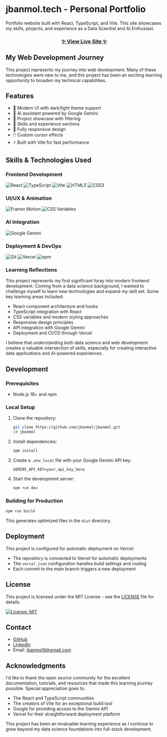 # jbanmol.tech - Personal Portfolio

Portfolio website built with React, TypeScript, and Vite. This site showcases my skills, projects, and experience as a Data Scientist and AI Enthusiast.

<div align="center">
  <h3><a href="https://jbanmol.tech">✨ View Live Site ✨</a></h3>
</div>

## My Web Development Journey

This project represents my journey into web development. Many of these technologies were new to me, and this project has been an exciting learning opportunity to broaden my technical capabilities.

## Features

- 🎨 Modern UI with dark/light theme support
- 🤖 AI assistant powered by Google Gemini
- 💼 Project showcase with filtering
- 🧠 Skills and experience sections
- 📱 Fully responsive design
- 🖱️ Custom cursor effects
- ⚡ Built with Vite for fast performance

## Skills & Technologies Used

### Frontend Development
![React](https://img.shields.io/badge/-React%2019-61DAFB?style=for-the-badge&logo=react&logoColor=black)
![TypeScript](https://img.shields.io/badge/-TypeScript-3178C6?style=for-the-badge&logo=typescript&logoColor=white)
![Vite](https://img.shields.io/badge/-Vite%206-646CFF?style=for-the-badge&logo=vite&logoColor=white)
![HTML5](https://img.shields.io/badge/-HTML5-E34F26?style=for-the-badge&logo=html5&logoColor=white)
![CSS3](https://img.shields.io/badge/-CSS3-1572B6?style=for-the-badge&logo=css3&logoColor=white)

### UI/UX & Animation
![Framer Motion](https://img.shields.io/badge/-Framer%20Motion-0055FF?style=for-the-badge&logo=framer&logoColor=white)
![CSS Variables](https://img.shields.io/badge/-CSS%20Variables-1572B6?style=for-the-badge&logo=css3&logoColor=white)

### AI Integration
![Google Gemini](https://img.shields.io/badge/-Google%20Gemini%20API-4285F4?style=for-the-badge&logo=google&logoColor=white)

### Deployment & DevOps
![Git](https://img.shields.io/badge/-Git-F05032?style=for-the-badge&logo=git&logoColor=white)
![Vercel](https://img.shields.io/badge/-Vercel-000000?style=for-the-badge&logo=vercel&logoColor=white)
![npm](https://img.shields.io/badge/-npm-CB3837?style=for-the-badge&logo=npm&logoColor=white)

### Learning Reflections

This project represents my first significant foray into modern frontend development. Coming from a data science background, I wanted to challenge myself to learn new technologies and expand my skill set. Some key learning areas included:

- React component architecture and hooks
- TypeScript integration with React
- CSS variables and modern styling approaches
- Responsive design principles
- API integration with Google Gemini
- Deployment and CI/CD through Vercel

I believe that understanding both data science and web development creates a valuable intersection of skills, especially for creating interactive data applications and AI-powered experiences.

## Development

### Prerequisites

- Node.js 18+ and npm

### Local Setup

1. Clone the repository:
   ```bash
   git clone https://github.com/jbanmol/jbanmol.git
   cd jbanmol
   ```

2. Install dependencies:
   ```bash
   npm install
   ```

3. Create a `.env.local` file with your Google Gemini API key:
   ```
   GEMINI_API_KEY=your_api_key_here
   ```

4. Start the development server:
   ```bash
   npm run dev
   ```

### Building for Production

```bash
npm run build
```

This generates optimized files in the `dist` directory.

## Deployment

This project is configured for automatic deployment on Vercel:

- The repository is connected to Vercel for automatic deployments
- The `vercel.json` configuration handles build settings and routing
- Each commit to the main branch triggers a new deployment

## License

This project is licensed under the MIT License - see the [LICENSE](LICENSE) file for details.

[![License: MIT](https://img.shields.io/badge/License-MIT-yellow.svg)](https://opensource.org/licenses/MIT)

## Contact

- [GitHub](https://github.com/jbanmol)
- [LinkedIn](https://linkedin.com/in/jbanmol)
- Email: jbanmol9@gmail.com

## Acknowledgments

I'd like to thank the open source community for the excellent documentation, tutorials, and resources that made this learning journey possible. Special appreciation goes to:

- The React and TypeScript communities
- The creators of Vite for an exceptional build tool
- Google for providing access to the Gemini API
- Vercel for their straightforward deployment platform

This project has been an invaluable learning experience as I continue to grow beyond my data science foundations into full-stack development.
